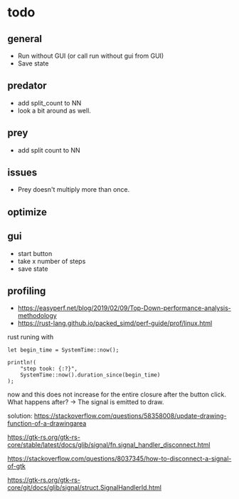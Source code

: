 # todo

## general

- Run without GUI (or call run without gui from GUI)
- Save state

## predator

- add split_count to NN
- look a bit around as well.

## prey

- add split count to NN

## issues

- Prey doesn't multiply more than once.

## optimize

## gui

- start button
- take x number of steps
- save state

## profiling

- https://easyperf.net/blog/2019/02/09/Top-Down-performance-analysis-methodology
- https://rust-lang.github.io/packed_simd/perf-guide/prof/linux.html

rust runing with 

```
let begin_time = SystemTime::now();

println!(
    "step took: {:?}",
    SystemTime::now().duration_since(begin_time)
);
```

now and this does not increase for the entire closure after the button click. What happens after? -> The signal is emitted to draw.

solution: https://stackoverflow.com/questions/58358008/update-drawing-function-of-a-drawingarea

https://gtk-rs.org/gtk-rs-core/stable/latest/docs/glib/signal/fn.signal_handler_disconnect.html

https://stackoverflow.com/questions/8037345/how-to-disconnect-a-signal-of-gtk

https://gtk-rs.org/gtk-rs-core/git/docs/glib/signal/struct.SignalHandlerId.html

